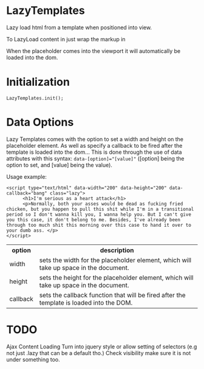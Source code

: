 LazyTemplates
=============

Lazy load html from a template when positioned into view.


To LazyLoad content in just wrap the markup in <script type="text/html" class="lazy" > Markup here... </script>

When the placeholder comes into the viewport it will automatically be loaded into the dom.

Initialization
=============

    LazyTemplates.init();
    

Data Options
=============

Lazy Templates comes with the option to set a width and height on the placeholder element. As well as specify a callback to be fired after the template is loaded into the dom... 
This is done through the use of data attributes with this syntax: `data-[option]="[value]"` ([option] being the option to set, and [value] being the value).


Usage example: 

    <script type="text/html" data-width="200" data-height="200" data-callback="bang" class="lazy">
          <h1>I'm serious as a heart attack</h1>
          <p>Normally, both your asses would be dead as fucking fried chicken, but you happen to pull this shit while I'm in a transitional period so I don't wanna kill you, I wanna help you. But I can't give you this case, it don't belong to me. Besides, I've already been through too much shit this morning over this case to hand it over to your dumb ass. </p>
    </script>

<table>
  <tbody>
    <tr>
      <th>option</th>
      <th>description</th>
    </tr>
    <tr>
      <td>width</td>
      <td>sets the width for the placeholder element, which will take up space in the document.</td>
    </tr>
    <tr>
      <td>height</td>
      <td>sets the height for the placeholder element, which will take up space in the document.</td>
    </tr>
    <tr>
      <td>callback</td>
      <td>sets the callback function that will be fired after the template is loaded into the DOM.</td>
    </tr>
  </tbody>
</table>

TODO
=============
Ajax Content Loading
Turn into jquery style or allow setting of selectors (e.g not just .lazy that can be a default tho.)
Check visibility make sure it is not under something too.

